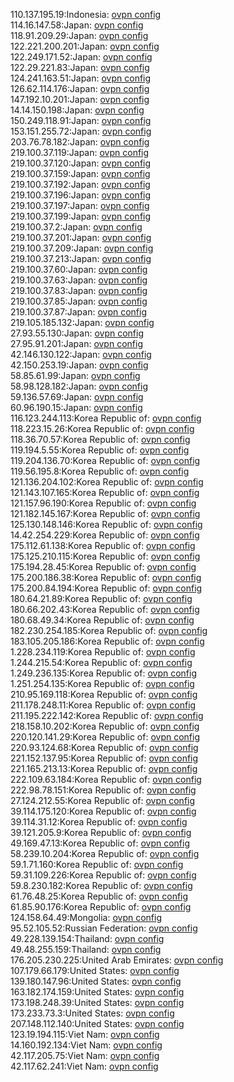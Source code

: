 110.137.195.19:Indonesia: [ovpn config](vpn/110_137_195_19.ovpn)  
114.16.147.58:Japan: [ovpn config](vpn/114_16_147_58.ovpn)  
118.91.209.29:Japan: [ovpn config](vpn/118_91_209_29.ovpn)  
122.221.200.201:Japan: [ovpn config](vpn/122_221_200_201.ovpn)  
122.249.171.52:Japan: [ovpn config](vpn/122_249_171_52.ovpn)  
122.29.221.83:Japan: [ovpn config](vpn/122_29_221_83.ovpn)  
124.241.163.51:Japan: [ovpn config](vpn/124_241_163_51.ovpn)  
126.62.114.176:Japan: [ovpn config](vpn/126_62_114_176.ovpn)  
147.192.10.201:Japan: [ovpn config](vpn/147_192_10_201.ovpn)  
14.14.150.198:Japan: [ovpn config](vpn/14_14_150_198.ovpn)  
150.249.118.91:Japan: [ovpn config](vpn/150_249_118_91.ovpn)  
153.151.255.72:Japan: [ovpn config](vpn/153_151_255_72.ovpn)  
203.76.78.182:Japan: [ovpn config](vpn/203_76_78_182.ovpn)  
219.100.37.119:Japan: [ovpn config](vpn/219_100_37_119.ovpn)  
219.100.37.120:Japan: [ovpn config](vpn/219_100_37_120.ovpn)  
219.100.37.159:Japan: [ovpn config](vpn/219_100_37_159.ovpn)  
219.100.37.192:Japan: [ovpn config](vpn/219_100_37_192.ovpn)  
219.100.37.196:Japan: [ovpn config](vpn/219_100_37_196.ovpn)  
219.100.37.197:Japan: [ovpn config](vpn/219_100_37_197.ovpn)  
219.100.37.199:Japan: [ovpn config](vpn/219_100_37_199.ovpn)  
219.100.37.2:Japan: [ovpn config](vpn/219_100_37_2.ovpn)  
219.100.37.201:Japan: [ovpn config](vpn/219_100_37_201.ovpn)  
219.100.37.209:Japan: [ovpn config](vpn/219_100_37_209.ovpn)  
219.100.37.213:Japan: [ovpn config](vpn/219_100_37_213.ovpn)  
219.100.37.60:Japan: [ovpn config](vpn/219_100_37_60.ovpn)  
219.100.37.63:Japan: [ovpn config](vpn/219_100_37_63.ovpn)  
219.100.37.83:Japan: [ovpn config](vpn/219_100_37_83.ovpn)  
219.100.37.85:Japan: [ovpn config](vpn/219_100_37_85.ovpn)  
219.100.37.87:Japan: [ovpn config](vpn/219_100_37_87.ovpn)  
219.105.185.132:Japan: [ovpn config](vpn/219_105_185_132.ovpn)  
27.93.55.130:Japan: [ovpn config](vpn/27_93_55_130.ovpn)  
27.95.91.201:Japan: [ovpn config](vpn/27_95_91_201.ovpn)  
42.146.130.122:Japan: [ovpn config](vpn/42_146_130_122.ovpn)  
42.150.253.19:Japan: [ovpn config](vpn/42_150_253_19.ovpn)  
58.85.61.99:Japan: [ovpn config](vpn/58_85_61_99.ovpn)  
58.98.128.182:Japan: [ovpn config](vpn/58_98_128_182.ovpn)  
59.136.57.69:Japan: [ovpn config](vpn/59_136_57_69.ovpn)  
60.96.190.15:Japan: [ovpn config](vpn/60_96_190_15.ovpn)  
116.123.244.113:Korea Republic of: [ovpn config](vpn/116_123_244_113.ovpn)  
118.223.15.26:Korea Republic of: [ovpn config](vpn/118_223_15_26.ovpn)  
118.36.70.57:Korea Republic of: [ovpn config](vpn/118_36_70_57.ovpn)  
119.194.5.55:Korea Republic of: [ovpn config](vpn/119_194_5_55.ovpn)  
119.204.136.70:Korea Republic of: [ovpn config](vpn/119_204_136_70.ovpn)  
119.56.195.8:Korea Republic of: [ovpn config](vpn/119_56_195_8.ovpn)  
121.136.204.102:Korea Republic of: [ovpn config](vpn/121_136_204_102.ovpn)  
121.143.107.165:Korea Republic of: [ovpn config](vpn/121_143_107_165.ovpn)  
121.157.96.190:Korea Republic of: [ovpn config](vpn/121_157_96_190.ovpn)  
121.182.145.167:Korea Republic of: [ovpn config](vpn/121_182_145_167.ovpn)  
125.130.148.146:Korea Republic of: [ovpn config](vpn/125_130_148_146.ovpn)  
14.42.254.229:Korea Republic of: [ovpn config](vpn/14_42_254_229.ovpn)  
175.112.61.138:Korea Republic of: [ovpn config](vpn/175_112_61_138.ovpn)  
175.125.210.115:Korea Republic of: [ovpn config](vpn/175_125_210_115.ovpn)  
175.194.28.45:Korea Republic of: [ovpn config](vpn/175_194_28_45.ovpn)  
175.200.186.38:Korea Republic of: [ovpn config](vpn/175_200_186_38.ovpn)  
175.200.84.194:Korea Republic of: [ovpn config](vpn/175_200_84_194.ovpn)  
180.64.21.89:Korea Republic of: [ovpn config](vpn/180_64_21_89.ovpn)  
180.66.202.43:Korea Republic of: [ovpn config](vpn/180_66_202_43.ovpn)  
180.68.49.34:Korea Republic of: [ovpn config](vpn/180_68_49_34.ovpn)  
182.230.254.185:Korea Republic of: [ovpn config](vpn/182_230_254_185.ovpn)  
183.105.205.186:Korea Republic of: [ovpn config](vpn/183_105_205_186.ovpn)  
1.228.234.119:Korea Republic of: [ovpn config](vpn/1_228_234_119.ovpn)  
1.244.215.54:Korea Republic of: [ovpn config](vpn/1_244_215_54.ovpn)  
1.249.236.135:Korea Republic of: [ovpn config](vpn/1_249_236_135.ovpn)  
1.251.254.135:Korea Republic of: [ovpn config](vpn/1_251_254_135.ovpn)  
210.95.169.118:Korea Republic of: [ovpn config](vpn/210_95_169_118.ovpn)  
211.178.248.11:Korea Republic of: [ovpn config](vpn/211_178_248_11.ovpn)  
211.195.222.142:Korea Republic of: [ovpn config](vpn/211_195_222_142.ovpn)  
218.158.10.202:Korea Republic of: [ovpn config](vpn/218_158_10_202.ovpn)  
220.120.141.29:Korea Republic of: [ovpn config](vpn/220_120_141_29.ovpn)  
220.93.124.68:Korea Republic of: [ovpn config](vpn/220_93_124_68.ovpn)  
221.152.137.95:Korea Republic of: [ovpn config](vpn/221_152_137_95.ovpn)  
221.165.213.13:Korea Republic of: [ovpn config](vpn/221_165_213_13.ovpn)  
222.109.63.184:Korea Republic of: [ovpn config](vpn/222_109_63_184.ovpn)  
222.98.78.151:Korea Republic of: [ovpn config](vpn/222_98_78_151.ovpn)  
27.124.212.55:Korea Republic of: [ovpn config](vpn/27_124_212_55.ovpn)  
39.114.175.120:Korea Republic of: [ovpn config](vpn/39_114_175_120.ovpn)  
39.114.31.12:Korea Republic of: [ovpn config](vpn/39_114_31_12.ovpn)  
39.121.205.9:Korea Republic of: [ovpn config](vpn/39_121_205_9.ovpn)  
49.169.47.13:Korea Republic of: [ovpn config](vpn/49_169_47_13.ovpn)  
58.239.10.204:Korea Republic of: [ovpn config](vpn/58_239_10_204.ovpn)  
59.1.71.160:Korea Republic of: [ovpn config](vpn/59_1_71_160.ovpn)  
59.31.109.226:Korea Republic of: [ovpn config](vpn/59_31_109_226.ovpn)  
59.8.230.182:Korea Republic of: [ovpn config](vpn/59_8_230_182.ovpn)  
61.76.48.25:Korea Republic of: [ovpn config](vpn/61_76_48_25.ovpn)  
61.85.90.176:Korea Republic of: [ovpn config](vpn/61_85_90_176.ovpn)  
124.158.64.49:Mongolia: [ovpn config](vpn/124_158_64_49.ovpn)  
95.52.105.52:Russian Federation: [ovpn config](vpn/95_52_105_52.ovpn)  
49.228.139.154:Thailand: [ovpn config](vpn/49_228_139_154.ovpn)  
49.48.255.159:Thailand: [ovpn config](vpn/49_48_255_159.ovpn)  
176.205.230.225:United Arab Emirates: [ovpn config](vpn/176_205_230_225.ovpn)  
107.179.66.179:United States: [ovpn config](vpn/107_179_66_179.ovpn)  
139.180.147.96:United States: [ovpn config](vpn/139_180_147_96.ovpn)  
163.182.174.159:United States: [ovpn config](vpn/163_182_174_159.ovpn)  
173.198.248.39:United States: [ovpn config](vpn/173_198_248_39.ovpn)  
173.233.73.3:United States: [ovpn config](vpn/173_233_73_3.ovpn)  
207.148.112.140:United States: [ovpn config](vpn/207_148_112_140.ovpn)  
123.19.194.115:Viet Nam: [ovpn config](vpn/123_19_194_115.ovpn)  
14.160.192.134:Viet Nam: [ovpn config](vpn/14_160_192_134.ovpn)  
42.117.205.75:Viet Nam: [ovpn config](vpn/42_117_205_75.ovpn)  
42.117.62.241:Viet Nam: [ovpn config](vpn/42_117_62_241.ovpn)  
